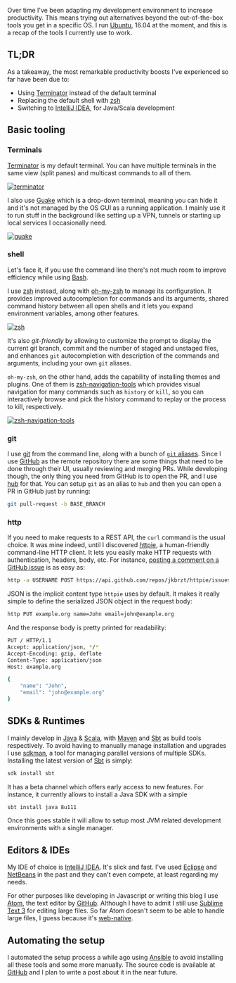 Over time I've been adapting my development environment to increase productivity. This means trying out alternatives beyond the out-of-the-box tools you get in a specific OS. I run [Ubuntu](https://www.ubuntu.com/), 16.04 at the moment, and this is a recap of the tools I currently use to work.

## TL;DR
As a takeaway, the most remarkable productivity boosts I've experienced so far have been due to:
* Using [Terminator](https://launchpad.net/terminator/) instead of the default terminal
* Replacing the default shell with [zsh](https://github.com/zsh-users/zsh)
* Switching to [IntelliJ IDEA](https://www.jetbrains.com/idea/), for Java/Scala development

## Basic tooling
### Terminals
[Terminator](https://launchpad.net/terminator/) is my default terminal. You can have multiple terminals in the same view (split panes) and multicast commands to all of them.

[![terminator](http://www.tecmint.com/wp-content/uploads/2014/01/31.jpeg)](http://www.tecmint.com/wp-content/uploads/2014/01/31.jpeg)

I also use [Guake](https://github.com/Guake/guake/) which is a drop-down terminal, meaning you can hide it and it's not managed by the OS GUI as a running application. I mainly use it to run stuff in the background like setting up a VPN, tunnels or starting up local services I occasionally need.

[![guake](http://guake-project.org/img/screenshot2.jpg)](http://guake-project.org/img/screenshot2.jpg)

### shell
Let's face it, if you use the command line there's not much room to improve efficiency while using [Bash](https://www.gnu.org/software/bash/bash.html).

I use [zsh](https://github.com/zsh-users/zsh) instead, along with [oh-my-zsh](https://github.com/robbyrussell/oh-my-zsh) to manage its configuration. It provides improved autocompletion for commands and its arguments, shared command history between all open shells and it lets you expand environment variables, among other features.

[![zsh](https://cloud.githubusercontent.com/assets/2618447/6316862/70f58fb6-ba03-11e4-82c9-c083bf9a6574.png)](https://cloud.githubusercontent.com/assets/2618447/6316862/70f58fb6-ba03-11e4-82c9-c083bf9a6574.png)

It's also *git-friendly* by allowing to customize the prompt to display the current git branch, commit and the number of staged and unstaged files, and enhances `git` autocompletion with description of the commands and arguments, including your own `git` aliases.

`oh-my-zsh`, on the other hand, adds the capability of installing themes and plugins. One of them is [zsh-navigation-tools](https://github.com/psprint/zsh-navigation-tools) which provides visual navigation for many commands such as `history` or `kill`, so you can interactively browse and pick the history command to replay or the process to kill, respectively.

[![zsh-navigation-tools](https://camo.githubusercontent.com/c7b779f8c3c9b831f9847ffbf961365e73303f50/687474703a2f2f696d616765736861636b2e636f6d2f612f696d673932312f353034362f627172306d6b2e706e67)](https://camo.githubusercontent.com/c7b779f8c3c9b831f9847ffbf961365e73303f50/687474703a2f2f696d616765736861636b2e636f6d2f612f696d673932312f353034362f627172306d6b2e706e67)

### git
I use [git](https://git-scm.com/) from the command line, along with a bunch of [`git` aliases](https://pbassiner.github.io/blog/git_aliases_to_the_rescue.html). Since I use [GitHub](https://github.com) as the remote repository there are some things that need to be done through their UI, usually reviewing and merging PRs. While developing though, the only thing you need from GitHub is to open the PR, and I use [hub](https://github.com/github/hub) for that. You can setup `git` as an alias to `hub` and then you can open a PR in GitHub just by running:
```bash
git pull-request -b BASE_BRANCH
```

### http
If you need to make requests to a REST API, the `curl` command is the usual choice. It was mine indeed, until I discovered [httpie](https://github.com/jkbrzt/httpie), a human-friendly command-line HTTP client. It lets you easily make HTTP requests with authentication, headers, body, etc. For instance, [posting a comment on a GitHub issue](https://developer.github.com/v3/issues/comments/#create-a-comment) is as easy as:
```bash
http -a USERNAME POST https://api.github.com/repos/jkbrzt/httpie/issues/83/comments body='HTTPie is awesome! :heart:'
```

JSON is the implicit content type `httpie` uses by default. It makes it really simple to define the serialized JSON object in the request body:
```bash
http PUT example.org name=John email=john@example.org
```
And the response body is pretty printed for readability:
```bash
PUT / HTTP/1.1
Accept: application/json, */*
Accept-Encoding: gzip, deflate
Content-Type: application/json
Host: example.org

{
    "name": "John",
    "email": "john@example.org"
}
```

## SDKs & Runtimes
I mainly develop in [Java](https://www.java.com) & [Scala](http://www.scala-lang.org/), with [Maven](https://maven.apache.org/) and [Sbt](http://www.scala-sbt.org/) as build tools respectively. To avoid having to manually manage installation and upgrades I use [sdkman](http://sdkman.io/), a tool for managing parallel versions of multiple SDKs. Installing the latest version of [Sbt](http://www.scala-sbt.org/) is simply:
```bash
sdk install sbt
```
It has a beta channel which offers early access to new features. For instance, it currently allows to install a Java SDK with a simple
```bash
sbt install java 8u111
```
Once this goes stable it will allow to setup most JVM related development environments with a single manager.

## Editors & IDEs
My IDE of choice is [IntelliJ IDEA](https://www.jetbrains.com/idea/). It's slick and fast. I've used [Eclipse](https://eclipse.org) and [NetBeans](https://netbeans.org/) in the past and they can't even compete, at least regarding my needs.

For other purposes like developing in Javascript or writing this blog I use [Atom](https://github.com/atom/atom), the text editor by [GitHub](https://github.com). Although I have to admit I still use [Sublime Text 3](https://www.sublimetext.com/) for editing large files. So far Atom doesn't seem to be able to handle large files, I guess because it's [web-native](http://blog.atom.io/2014/02/26/the-nucleus-of-atom.html).

## Automating the setup
I automated the setup process a while ago using [Ansible](https://www.ansible.com/) to avoid installing all these tools and some more manually. The source code is available at [GitHub](https://github.com/pbassiner/dev-env) and I plan to write a post about it in the near future.

